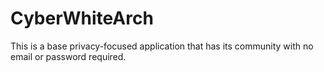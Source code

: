# CyberWhiteArch
 This is a base privacy-focused application that has its community with no email or password required.
